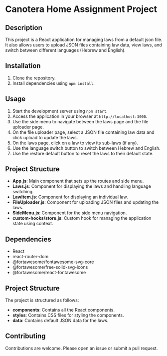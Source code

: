 # Canotera Home Assignment Project

## Description
This project is a React application for managing laws from a default json file. It also allows users to upload JSON files containing law data, view laws, and switch between different languages (Hebrew and English).

## Installation
1. Clone the repository.
2. Install dependencies using `npm install`.

## Usage
1. Start the development server using `npm start`.
2. Access the application in your browser at `http://localhost:3000`.
3. Use the side menu to navigate between the laws page and the file uploader page.
4. On the file uploader page, select a JSON file containing law data and click upload to update the laws.
5. On the laws page, click on a law to view its sub-laws (if any).
6. Use the language switch button to switch between Hebrew and English.
7. Use the restore default button to reset the laws to their default state.

## Project Structure
- **App.js**: Main component that sets up the routes and side menu.
- **Laws.js**: Component for displaying the laws and handling language switching.
- **LawItem.js**: Component for displaying an individual law.
- **FileUploader.js**: Component for uploading JSON files and updating the laws.
- **SideMenu.js**: Component for the side menu navigation.
- **custom-hooks/store.js**: Custom hook for managing the application state using context.

## Dependencies
- React
- react-router-dom
- @fortawesome/fontawesome-svg-core
- @fortawesome/free-solid-svg-icons
- @fortawesome/react-fontawesome

## Project Structure
The project is structured as follows:
- **components**: Contains all the React components.
- **styles**: Contains CSS files for styling the components.
- **data**: Contains default JSON data for the laws.

## Contributing
Contributions are welcome. Please open an issue or submit a pull request.

